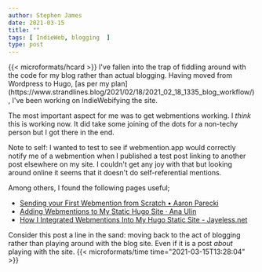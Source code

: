 ```yaml
---
author: Stephen James
date: 2021-03-15
title: ""
tags: [ IndieWeb, blogging  ]
type: post
---
```

<div class="h-entry">
  		{{< microformats/hcard >}}
I've fallen into the trap of fiddling around with the code for my blog rather than actual blogging. Having moved from Wordpress to Hugo, [as per my plan](https://www.strandlines.blog/2021/02/18/2021_02_18_1335_blog_workflow/),  I've been working on IndieWebifying the site. 

The most important aspect for me was to get webmentions working. I *think* this is working now. It did take some joining of the dots for a non-techy person but I got there in the end. 

Note to self: I wanted to test to see if webmention.app would correctly notify me of a webmention when I published a test post linking to another post elsewhere on my site. I couldn't get any joy with that but looking around online it seems that it doesn't do self-referential mentions. 

Among others, I found the following pages useful;  
- [Sending your First Webmention from Scratch • Aaron Parecki](https://aaronparecki.com/2018/06/30/11/your-first-webmention)  
- [Adding Webmentions to My Static Hugo Site · Ana Ulin](https://anaulin.org/blog/adding-webmentions/)  
- [How I Integrated Webmentions Into My Hugo Static Site - Jayeless.net](https://www.jayeless.net/2021/02/integrating-webmentions-into-hugo.html)  

Consider this post a line in the sand: moving back to the act of blogging rather than playing around with the blog site. Even if it is a post *about* playing with the site. 
     {{< microformats/time time="2021-03-15T13:28:04" >}}
</a>
</p>
</div>